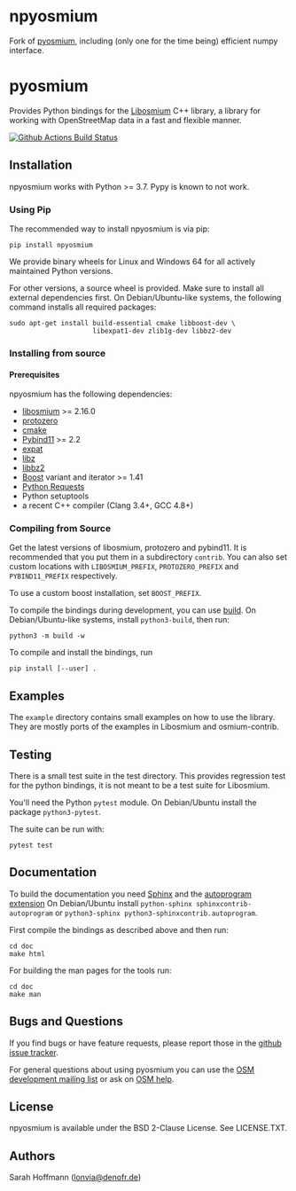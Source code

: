 # npyosmium

Fork of [pyosmium](https://github.com/osmcode/pyosmium), including (only one for the time being) efficient numpy interface.

# pyosmium

Provides Python bindings for the [Libosmium](https://github.com/osmcode/libosmium) C++
library, a library for working with OpenStreetMap data in a fast and flexible
manner.

[![Github Actions Build Status](https://github.com/agrenott/npyosmium/workflows/CI/badge.svg)](https://github.com/agrenott/nyosmium/actions?query=workflow%3ACI)

## Installation

npyosmium works with Python >= 3.7. Pypy is known to not work.

### Using Pip

The recommended way to install npyosmium is via pip:

    pip install npyosmium

We provide binary wheels for Linux and Windows 64 for all actively
maintained Python versions.

For other versions, a source wheel is provided. Make sure to install all
external dependencies first. On Debian/Ubuntu-like systems, the following
command installs all required packages:

    sudo apt-get install build-essential cmake libboost-dev \
                         libexpat1-dev zlib1g-dev libbz2-dev


### Installing from source

#### Prerequisites

npyosmium has the following dependencies:

 * [libosmium](https://github.com/osmcode/libosmium) >= 2.16.0
 * [protozero](https://github.com/mapbox/protozero)
 * [cmake](https://cmake.org/)
 * [Pybind11](https://github.com/pybind/pybind11) >= 2.2
 * [expat](https://libexpat.github.io/)
 * [libz](https://www.zlib.net/)
 * [libbz2](https://www.sourceware.org/bzip2/)
 * [Boost](https://www.boost.org/) variant and iterator >= 1.41
 * [Python Requests](https://docs.python-requests.org/en/master/)
 * Python setuptools
 * a recent C++ compiler (Clang 3.4+, GCC 4.8+)

### Compiling from Source

Get the latest versions of libosmium, protozero and pybind11. It is
recommended that you put them in a subdirectory `contrib`. You can also
set custom locations with `LIBOSMIUM_PREFIX`, `PROTOZERO_PREFIX` and
`PYBIND11_PREFIX` respectively.

To use a custom boost installation, set `BOOST_PREFIX`.

To compile the bindings during development, you can use
[build](https://pypa-build.readthedocs.io/en/stable/).
On Debian/Ubuntu-like systems, install `python3-build`, then
run:

    python3 -m build -w

To compile and install the bindings, run

    pip install [--user] .


## Examples

The `example` directory contains small examples on how to use the library.
They are mostly ports of the examples in Libosmium and osmium-contrib.


## Testing

There is a small test suite in the test directory. This provides regression
test for the python bindings, it is not meant to be a test suite for Libosmium.

You'll need the Python `pytest` module. On Debian/Ubuntu install the package
`python3-pytest`.

The suite can be run with:

    pytest test


## Documentation

To build the documentation you need [Sphinx](http://sphinx-doc.org/)
and the [autoprogram extension](https://pythonhosted.org/sphinxcontrib-autoprogram/)
On Debian/Ubuntu install `python-sphinx sphinxcontrib-autoprogram`
or `python3-sphinx python3-sphinxcontrib.autoprogram`.

First compile the bindings as described above and then run:

    cd doc
    make html

For building the man pages for the tools run:

    cd doc
    make man

## Bugs and Questions

If you find bugs or have feature requests, please report those in the
[github issue tracker](https://github.com/agrenott/npyosmium/issues/).

For general questions about using pyosmium you can use the
[OSM development mailing list](https://lists.openstreetmap.org/listinfo/dev)
or ask on [OSM help](https://help.openstreetmap.org/).

## License

npyosmium is available under the BSD 2-Clause License. See LICENSE.TXT.

## Authors

Sarah Hoffmann (lonvia@denofr.de)
